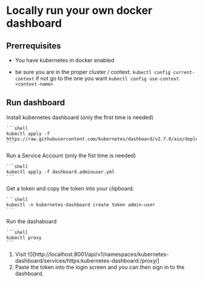 # Locally run your own docker dashboard

## Prerrequisites

- You have kubernetes in docker enabled

- be sure you are in the proper cluster / context.  `kubectl config current-context` if not go to the one you want `kubectl config use-context <context-name>`


## Run dashboard

Install kubernetes dashboard (only the first time is needed)


    ```shell
    kubectl apply -f https://raw.githubusercontent.com/kubernetes/dashboard/v2.7.0/aio/deploy/recommended.yaml
    ```

 Run a Service Account (only the fist time is needed)

    ```shell
    kubectl apply -f dashboard.adminuser.yml
    ```

Get a token and copy the token into your clipboard.

    ```shell
    kubectl -n kubernetes-dashboard create token admin-user
    ```

Run the dashaboard
  
    ```shell
    kubectl proxy
    ```

1. Visit !()[http://localhost:8001/api/v1/namespaces/kubernetes-dashboard/services/https:kubernetes-dashboard:/proxy/]
2. Paste the token into the login screen and you can then sign in to the dashboard.
